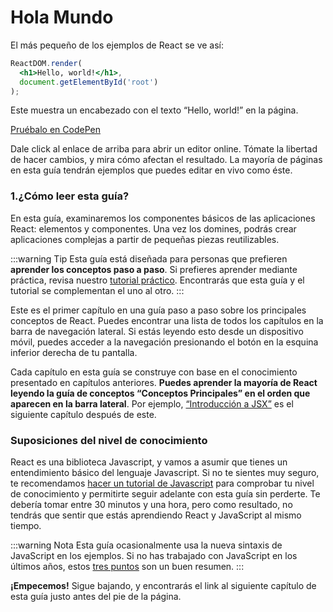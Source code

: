 # Hola Mundo

El más pequeño de los ejemplos de React se ve así:

```jsx
ReactDOM.render(
  <h1>Hello, world!</h1>,
  document.getElementById('root')
);
```

Este muestra un encabezado con el texto “Hello, world!” en la página.

[Pruébalo en CodePen](https://es.reactjs.org/redirect-to-codepen/hello-world)

Dale click al enlace de arriba para abrir un editor online. Tómate la libertad de hacer cambios, y mira cómo afectan el resultado. La mayoría de páginas en esta guía tendrán ejemplos que puedes editar en vivo como éste.

### 1.¿Cómo leer esta guía?
En esta guía, examinaremos los componentes básicos de las aplicaciones React: elementos y componentes. Una vez los domines, podrás crear aplicaciones complejas a partir de pequeñas piezas reutilizables.

:::warning Tip
Esta guía está diseñada para personas que prefieren **aprender los conceptos paso a paso**. Si prefieres aprender mediante práctica, revisa nuestro [tutorial práctico](https://es.reactjs.org/tutorial/tutorial.html). Encontrarás que esta guía y el tutorial se complementan el uno al otro.
:::

Este es el primer capítulo en una guía paso a paso sobre los principales conceptos de React. Puedes encontrar una lista de todos los capítulos en la barra de navegación lateral. Si estás leyendo esto desde un dispositivo móvil, puedes acceder a la navegación presionando el botón en la esquina inferior derecha de tu pantalla.

Cada capítulo en esta guía se construye con base en el conocimiento presentado en capítulos anteriores. **Puedes aprender la mayoría de React leyendo la guía de conceptos “Conceptos Principales” en el orden que aparecen en la barra lateral**. Por ejemplo, [“Introducción a JSX”](https://es.reactjs.org/docs/introducing-jsx.html) es el siguiente capítulo después de este.

### Suposiciones del nivel de conocimiento
React es una biblioteca Javascript, y vamos a asumir que tienes un entendimiento básico del lenguaje Javascript. Si no te sientes muy seguro, te recomendamos [hacer un tutorial de Javascript](https://developer.mozilla.org/es/docs/Web/JavaScript/A_re-introduction_to_JavaScript) para comprobar tu nivel de conocimiento y permitirte seguir adelante con esta guía sin perderte. Te debería tomar entre 30 minutos y una hora, pero como resultado, no tendrás que sentir que estás aprendiendo React y JavaScript al mismo tiempo.

:::warning Nota
Esta guía ocasionalmente usa la nueva sintaxis de JavaScript en los ejemplos. Si no has trabajado con JavaScript en los últimos años, estos [tres puntos](https://gist.github.com/gaearon/683e676101005de0add59e8bb345340c) son un buen resumen.
:::

**¡Empecemos!**
Sigue bajando, y encontrarás el link al siguiente capítulo de esta guía justo antes del pie de la página.